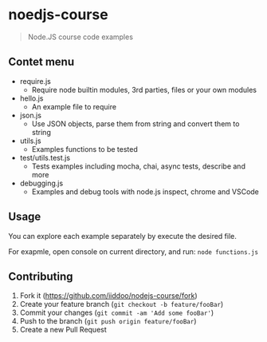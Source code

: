 # noedjs-course
> Node.JS course code examples

## Contet menu

* require.js
    * Require node builtin modules, 3rd parties, files or your own modules 
* hello.js
    * An example file to require
* json.js
    * Use JSON objects, parse them from string and convert them to string
* utils.js
    * Examples functions to be tested
* test/utils.test.js
    * Tests examples including mocha, chai, async tests, describe and more 
* debugging.js
    * Examples and debug tools with node.js inspect, chrome and VSCode

## Usage

You can explore each example separately by execute the desired file.

For exapmle, open console on current directory, and run: `node functions.js`


## Contributing

1. Fork it (<https://github.com/iiddoo/nodejs-course/fork>)
2. Create your feature branch (`git checkout -b feature/fooBar`)
3. Commit your changes (`git commit -am 'Add some fooBar'`)
4. Push to the branch (`git push origin feature/fooBar`)
5. Create a new Pull Request
